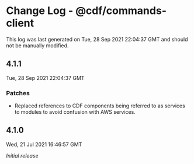 # Change Log - @cdf/commands-client

This log was last generated on Tue, 28 Sep 2021 22:04:37 GMT and should not be manually modified.

## 4.1.1
Tue, 28 Sep 2021 22:04:37 GMT

### Patches

- Replaced references to CDF components being referred to as services to modules to avoid confusion with AWS services.

## 4.1.0
Wed, 21 Jul 2021 16:46:57 GMT

_Initial release_

